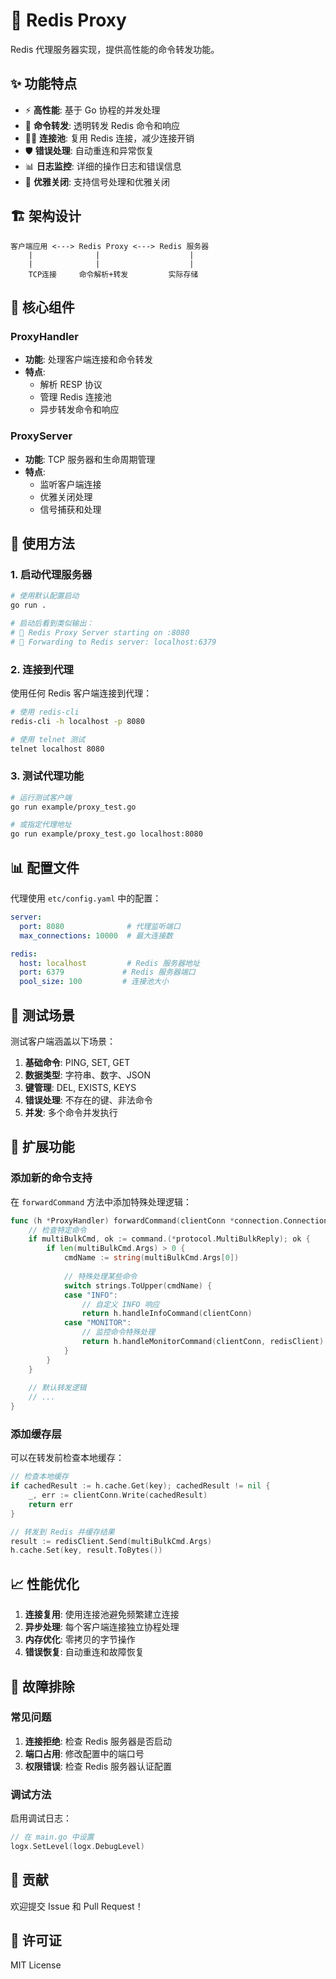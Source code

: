 # 🚀 Redis Proxy 

Redis 代理服务器实现，提供高性能的命令转发功能。

## ✨ 功能特点

- ⚡ **高性能**: 基于 Go 协程的并发处理
- 🔄 **命令转发**: 透明转发 Redis 命令和响应  
- 🏊‍♂️ **连接池**: 复用 Redis 连接，减少连接开销
- 🛡️ **错误处理**: 自动重连和异常恢复
- 📊 **日志监控**: 详细的操作日志和错误信息
- 🔧 **优雅关闭**: 支持信号处理和优雅关闭

## 🏗️ 架构设计

```
客户端应用 <---> Redis Proxy <---> Redis 服务器
    |              |                    |
    |              |                    |
    TCP连接     命令解析+转发         实际存储
```

## 📝 核心组件

### ProxyHandler
- **功能**: 处理客户端连接和命令转发
- **特点**: 
  - 解析 RESP 协议
  - 管理 Redis 连接池
  - 异步转发命令和响应

### ProxyServer  
- **功能**: TCP 服务器和生命周期管理
- **特点**:
  - 监听客户端连接
  - 优雅关闭处理
  - 信号捕获和处理

## 🚀 使用方法

### 1. 启动代理服务器

```bash
# 使用默认配置启动
go run .

# 启动后看到类似输出：
# 🚀 Redis Proxy Server starting on :8080
# 📡 Forwarding to Redis server: localhost:6379
```

### 2. 连接到代理

使用任何 Redis 客户端连接到代理：

```bash
# 使用 redis-cli
redis-cli -h localhost -p 8080

# 使用 telnet 测试
telnet localhost 8080
```

### 3. 测试代理功能

```bash
# 运行测试客户端
go run example/proxy_test.go

# 或指定代理地址
go run example/proxy_test.go localhost:8080
```

## 📊 配置文件

代理使用 `etc/config.yaml` 中的配置：

```yaml
server:
  port: 8080              # 代理监听端口
  max_connections: 10000  # 最大连接数

redis:
  host: localhost         # Redis 服务器地址
  port: 6379             # Redis 服务器端口
  pool_size: 100         # 连接池大小
```

## 🧪 测试场景

测试客户端涵盖以下场景：

1. **基础命令**: PING, SET, GET
2. **数据类型**: 字符串、数字、JSON
3. **键管理**: DEL, EXISTS, KEYS
4. **错误处理**: 不存在的键、非法命令
5. **并发**: 多个命令并发执行

## 🔧 扩展功能

### 添加新的命令支持

在 `forwardCommand` 方法中添加特殊处理逻辑：

```go
func (h *ProxyHandler) forwardCommand(clientConn *connection.Connection, redisClient *client.Client, command protocol.Reply) error {
    // 检查特定命令
    if multiBulkCmd, ok := command.(*protocol.MultiBulkReply); ok {
        if len(multiBulkCmd.Args) > 0 {
            cmdName := string(multiBulkCmd.Args[0])
            
            // 特殊处理某些命令
            switch strings.ToUpper(cmdName) {
            case "INFO":
                // 自定义 INFO 响应
                return h.handleInfoCommand(clientConn)
            case "MONITOR":
                // 监控命令特殊处理
                return h.handleMonitorCommand(clientConn, redisClient)
            }
        }
    }
    
    // 默认转发逻辑
    // ...
}
```

### 添加缓存层

可以在转发前检查本地缓存：

```go
// 检查本地缓存
if cachedResult := h.cache.Get(key); cachedResult != nil {
    _, err := clientConn.Write(cachedResult)
    return err
}

// 转发到 Redis 并缓存结果
result := redisClient.Send(multiBulkCmd.Args)
h.cache.Set(key, result.ToBytes())
```

## 📈 性能优化

1. **连接复用**: 使用连接池避免频繁建立连接
2. **异步处理**: 每个客户端连接独立协程处理  
3. **内存优化**: 零拷贝的字节操作
4. **错误恢复**: 自动重连和故障恢复

## 🐛 故障排除

### 常见问题

1. **连接拒绝**: 检查 Redis 服务器是否启动
2. **端口占用**: 修改配置中的端口号
3. **权限错误**: 检查 Redis 服务器认证配置

### 调试方法

启用调试日志：

```go
// 在 main.go 中设置
logx.SetLevel(logx.DebugLevel)
```

## 🤝 贡献

欢迎提交 Issue 和 Pull Request！

## 📄 许可证

MIT License
